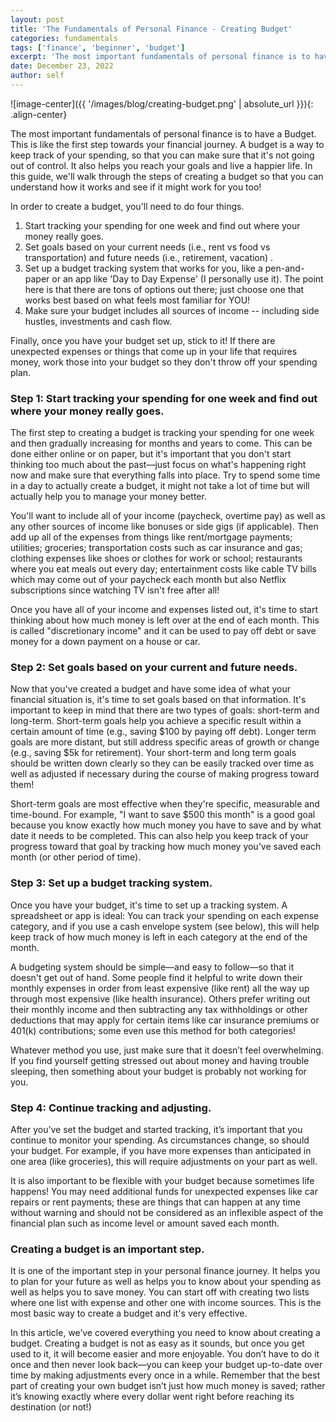 ```yaml
---
layout: post
title: 'The Fundamentals of Personal Finance - Creating Budget'
categories: fundamentals
tags: ['finance', 'beginner', 'budget']
excerpt: 'The most important fundamentals of personal finance is to have a Budget which is like the first step towards your financial journey.'
date: December 23, 2022
author: self
---
```


![image-center]({{ '/images/blog/creating-budget.png' | absolute_url }}){: .align-center}

The most important fundamentals of personal finance is to have a Budget. This is like the first step towards your financial journey. A budget is a way to keep track of your spending, so that you can make sure that it's not going out of control. It also helps you reach your goals and live a happier life. In this guide, we'll walk through the steps of creating a budget so that you can understand how it works and see if it might work for you too!

In order to create a budget, you'll need to do four things.

1. Start tracking your spending for one week and find out where your money really goes.
2. Set goals based on your current needs (i.e., rent vs food vs transportation) and future needs (i.e., retirement, vacation) .
3. Set up a budget tracking system that works for you, like a pen-and-paper or an app like 'Day to Day Expense' (I personally use it). The point here is that there are tons of options out there; just choose one that works best based on what feels most familiar for YOU!
4. Make sure your budget includes all sources of income -- including side hustles, investments and cash flow.

Finally, once you have your budget set up, stick to it! If there are unexpected expenses or things that come up in your life that requires money, work those into your budget so they don't throw off your spending plan.

### Step 1: Start tracking your spending for one week and find out where your money really goes.

The first step to creating a budget is tracking your spending for one week and then gradually increasing for months and years to come. This can be done either online or on paper, but it's important that you don't start thinking too much about the past—just focus on what's happening right now and make sure that everything falls into place. Try to spend some time in a day to actually create a budget, it might not take a lot of time but will actually help you to manage your money better.

You'll want to include all of your income (paycheck, overtime pay) as well as any other sources of income like bonuses or side gigs (if applicable). Then add up all of the expenses from things like rent/mortgage payments; utilities; groceries; transportation costs such as car insurance and gas; clothing expenses like shoes or clothes for work or school; restaurants where you eat meals out every day; entertainment costs like cable TV bills which may come out of your paycheck each month but also Netflix subscriptions since watching TV isn't free after all!

Once you have all of your income and expenses listed out, it's time to start thinking about how much money is left over at the end of each month. This is called "discretionary income" and it can be used to pay off debt or save money for a down payment on a house or car.

### Step 2: Set goals based on your current and future needs.

Now that you've created a budget and have some idea of what your financial situation is, it's time to set goals based on that information. It's important to keep in mind that there are two types of goals: short-term and long-term. Short-term goals help you achieve a specific result within a certain amount of time (e.g., saving $100 by paying off debt). Longer term goals are more distant, but still address specific areas of growth or change (e.g., saving $5k for retirement). Your short-term and long term goals should be written down clearly so they can be easily tracked over time as well as adjusted if necessary during the course of making progress toward them!

Short-term goals are most effective when they're specific, measurable and time-bound. For example, "I want to save $500 this month" is a good goal because you know exactly how much money you have to save and by what date it needs to be completed. This can also help you keep track of your progress toward that goal by tracking how much money you've saved each month (or other period of time).

### Step 3: Set up a budget tracking system.

Once you have your budget, it's time to set up a tracking system. A spreadsheet or app is ideal: You can track your spending on each expense category, and if you use a cash envelope system (see below), this will help keep track of how much money is left in each category at the end of the month.

A budgeting system should be simple—and easy to follow—so that it doesn't get out of hand. Some people find it helpful to write down their monthly expenses in order from least expensive (like rent) all the way up through most expensive (like health insurance). Others prefer writing out their monthly income and then subtracting any tax withholdings or other deductions that may apply for certain items like car insurance premiums or 401(k) contributions; some even use this method for both categories!

Whatever method you use, just make sure that it doesn’t feel overwhelming. If you find yourself getting stressed out about money and having trouble sleeping, then something about your budget is probably not working for you.

### Step 4: Continue tracking and adjusting.

After you’ve set the budget and started tracking, it’s important that you continue to monitor your spending. As circumstances change, so should your budget. For example, if you have more expenses than anticipated in one area (like groceries), this will require adjustments on your part as well.

It is also important to be flexible with your budget because sometimes life happens! You may need additional funds for unexpected expenses like car repairs or rent payments; these are things that can happen at any time without warning and should not be considered as an inflexible aspect of the financial plan such as income level or amount saved each month.

### Creating a budget is an important step.

It is one of the important step in your personal finance journey. It helps you to plan for your future as well as helps you to know about your spending as well as helps you to save money. You can start off with creating two lists where one list with expense and other one with income sources.  This is the most basic way to create a budget and it's very effective.

In this article, we’ve covered everything you need to know about creating a budget. Creating a budget is not as easy as it sounds, but once you get used to it, it will become easier and more enjoyable. You don’t have to do it once and then never look back—you can keep your budget up-to-date over time by making adjustments every once in a while. Remember that the best part of creating your own budget isn’t just how much money is saved; rather it’s knowing exactly where every dollar went right before reaching its destination (or not!)
